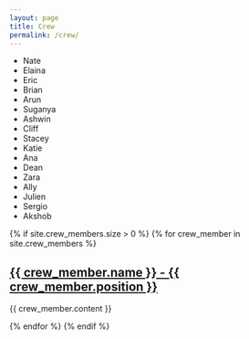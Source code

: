 ```yaml
--- 
layout: page 
title: Crew 
permalink: /crew/ 
--- 
```

- Nate
- Elaina
- Eric
- Brian
- Arun
- Suganya
- Ashwin
- Cliff
- Stacey
- Katie
- Ana
- Dean
- Zara
- Ally
- Julien
- Sergio
- Akshob

{% if site.crew_members.size > 0 %}
{% for crew_member in site.crew_members %}
<h2>
    <a href="{{ crew_member.url }}">
      {{ crew_member.name }} - {{ crew_member.position }}
    </a>
</h2>
<p>{{ crew_member.content }}</p>
{% endfor %}
{% endif %}